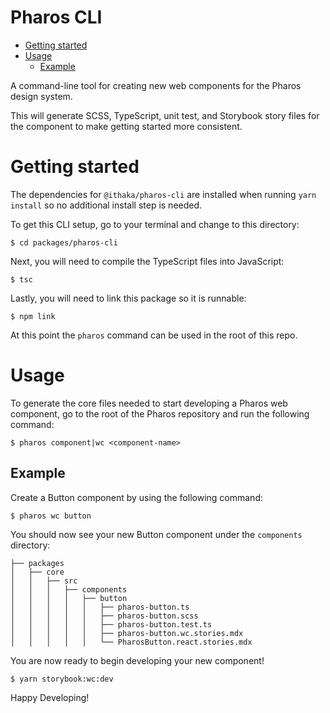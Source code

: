 # Pharos CLI

<!-- toc -->

- [Getting started](#getting-started)
- [Usage](#usage)
  * [Example](#example)

<!-- tocstop -->

A command-line tool for creating new web components for the Pharos design system.

This will generate SCSS, TypeScript, unit test, and Storybook story files for the component to make getting started more consistent.

# Getting started

The dependencies for `@ithaka/pharos-cli` are installed when running `yarn install` so no additional install step is needed.

To get this CLI setup, go to your terminal and change to this directory:

```shell
$ cd packages/pharos-cli
```

Next, you will need to compile the TypeScript files into JavaScript:

```shell
$ tsc
```

Lastly, you will need to link this package so it is runnable:

```shell
$ npm link
```

At this point the `pharos` command can be used in the root of this repo.

# Usage

To generate the core files needed to start developing a Pharos web component, go to the root of the Pharos repository and run the following command:

```shell
$ pharos component|wc <component-name>
```

## Example

Create a Button component by using the following command:

```shell
$ pharos wc button
```

You should now see your new Button component under the `components` directory:

```
├── packages
│   ├── core
│   │   ├── src
│   │   │   ├── components
│   │   │   │   ├── button
│   │   │   │   │   ├── pharos-button.ts
│   │   │   │   │   ├── pharos-button.scss
│   │   │   │   │   ├── pharos-button.test.ts
│   │   │   │   │   ├── pharos-button.wc.stories.mdx
│   │   │   │   │   └── PharosButton.react.stories.mdx
```

You are now ready to begin developing your new component!

```shell
$ yarn storybook:wc:dev
```

Happy Developing!
